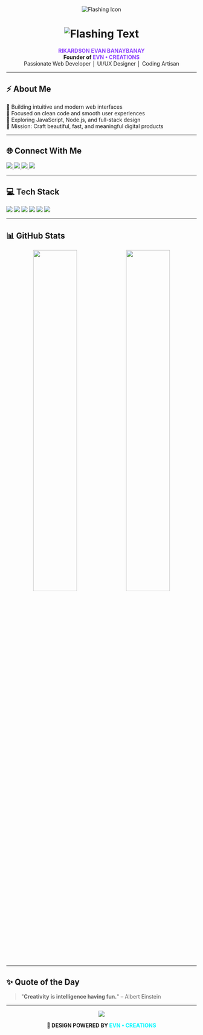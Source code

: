 <p align="center">
  <img src="https://api.iconify.design/mdi/flash.svg?color=%2300f7ff&width=80" alt="Flashing Icon" />
</p>

<h1 align="center">
  <img src="https://readme-typing-svg.herokuapp.com?font=Orbitron&size=26&duration=2000&pause=1000&color=00F7FF&center=true&vCenter=true&width=500&lines=EVN+•+CREATIONS;Rikardson+Evan+Banaybanay;Web+Dev+%7C+UI%2FUX+Designer;Code+it+like+Art+✒️" alt="Flashing Text" />
</h1>

<p align="center">
  <strong><span style="color:#9147FF">RIKARDSON EVAN BANAYBANAY</span></strong><br/>
  <strong>Founder of <span style="color:#9147FF">EVN • CREATIONS</span></strong><br/>
  Passionate Web Developer │ UI/UX Designer │ Coding Artisan 
</p>

---

## ⚡ About Me

🚀 Building intuitive and modern web interfaces  
🧠 Focused on clean code and smooth user experiences  
🔭 Exploring JavaScript, Node.js, and full-stack design  
🎯 Mission: Craft beautiful, fast, and meaningful digital products  

---

## 🌐 Connect With Me

<p>
  <a href="https://facebook.com/evn.vrs" target="_blank">
    <img src="https://img.shields.io/badge/Facebook-111827?style=for-the-badge&logo=facebook&logoColor=00f7ff" />
  </a>
  <a href="https://instagram.com/evn.vrs" target="_blank">
    <img src="https://img.shields.io/badge/Instagram-111827?style=for-the-badge&logo=instagram&logoColor=E1306C" />
  </a>
  <a href="mailto:banaybanayrikardson@gmail.com" target="_blank">
    <img src="https://img.shields.io/badge/Email-111827?style=for-the-badge&logo=gmail&logoColor=red" />
  </a>
  <a href="https://discord.gg/tyJf3AHs" target="_blank">
    <img src="https://img.shields.io/badge/Discord-111827?style=for-the-badge&logo=discord&logoColor=5865F2" />
  </a>
</p>

---

## 💻 Tech Stack

<p align="left">
  <img src="https://img.shields.io/badge/HTML5-111827?style=for-the-badge&logo=html5&logoColor=orange" />
  <img src="https://img.shields.io/badge/CSS3-111827?style=for-the-badge&logo=css3&logoColor=blue" />
  <img src="https://img.shields.io/badge/JavaScript-111827?style=for-the-badge&logo=javascript&logoColor=yellow" />
  <img src="https://img.shields.io/badge/Node.js-111827?style=for-the-badge&logo=node.js&logoColor=green" />
  <img src="https://img.shields.io/badge/React-111827?style=for-the-badge&logo=react&logoColor=cyan" />
  <img src="https://img.shields.io/badge/Figma-111827?style=for-the-badge&logo=figma&logoColor=white" />
</p>

---

## 📊 GitHub Stats

<p align="center">
  <img src="https://github-readme-stats.vercel.app/api?username=EVN11-Crtl&show_icons=true&theme=tokyonight&hide_border=true&bg_color=111827&title_color=00f7ff&icon_color=00f7ff" width="48%" />
  <img src="https://streak-stats.demolab.com/?user=EVN11-Crtl&theme=tokyonight&hide_border=true&ring=00f7ff&fire=9147FF&currStreakLabel=00f7ff" width="48%" />
</p>

---

## ✨ Quote of the Day

> "**Creativity is intelligence having fun.**" – Albert Einstein

---

<p align="center">
  <img src="https://visitcount.itsvg.in/api?id=EVN11-Crtl&label=Profile+Visits&color=00f7ff&icon=2&pretty=true" />
  <p align="center"><strong>🔧 DESIGN POWERED BY <span style="color:#00f7ff;">EVN • CREATIONS</span></strong></p>
</p>



